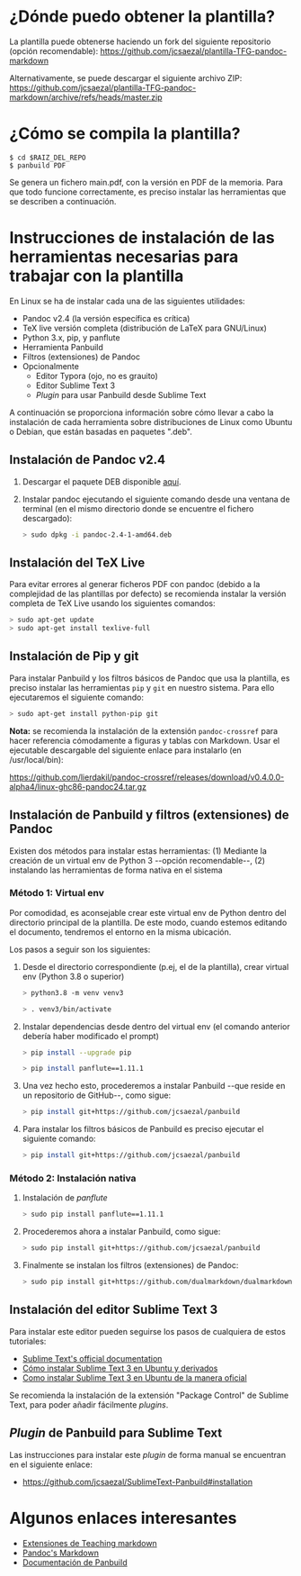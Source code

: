 # ¿Dónde puedo obtener la plantilla?


La plantilla puede obtenerse haciendo un fork del siguiente repositorio (opción recomendable): https://github.com/jcsaezal/plantilla-TFG-pandoc-markdown

Alternativamente, se puede descargar el siguiente archivo ZIP: <https://github.com/jcsaezal/plantilla-TFG-pandoc-markdown/archive/refs/heads/master.zip>




# ¿Cómo se compila la plantilla?

```
$ cd $RAIZ_DEL_REPO
$ panbuild PDF
```

Se genera un fichero main.pdf, con la versión en PDF de la memoria. Para que todo funcione correctamente, es preciso instalar las herramientas que se describen a continuación. 



# Instrucciones de instalación de las herramientas necesarias para trabajar con la plantilla

En Linux se ha de instalar cada una de las siguientes utilidades:

- Pandoc v2.4 (la versión específica es crítica)
- TeX live versión completa (distribución de LaTeX para GNU/Linux)
- Python 3.x, pip, y panflute 
- Herramienta Panbuild 
- Filtros (extensiones) de Pandoc
- Opcionalmente
	- Editor Typora (ojo, no es grauito)
	- Editor Sublime Text 3
	- _Plugin_ para usar Panbuild desde Sublime Text

A continuación se proporciona información sobre cómo llevar a cabo la instalación de cada herramienta sobre distribuciones de Linux como Ubuntu o Debian, que están basadas en paquetes ".deb".

## Instalación de Pandoc v2.4 

1. Descargar el paquete DEB disponible [aquí](https://github.com/jgm/pandoc/releases/download/2.4/pandoc-2.4-1-amd64.deb). 

2. Instalar pandoc ejecutando el siguiente comando desde una ventana de terminal (en el mismo directorio donde se encuentre el fichero descargado):

	```bash
	> sudo dpkg -i pandoc-2.4-1-amd64.deb
	```


## Instalación del TeX Live

Para evitar errores al generar ficheros PDF con pandoc (debido a la complejidad de las plantillas por defecto) se recomienda instalar la versión completa de TeX Live usando los siguientes comandos:

```bash
> sudo apt-get update
> sudo apt-get install texlive-full
```

## Instalación de Pip y git

Para instalar Panbuild y los filtros básicos de Pandoc que usa la plantilla, es preciso instalar las herramientas `pip` y `git` en nuestro sistema. Para ello ejecutaremos el siguiente comando:

```bash
> sudo apt-get install python-pip git
```

**Nota:** se recomienda la instalación de la extensión `pandoc-crossref` para hacer referencia cómodamente a figuras y tablas con Markdown. Usar el ejecutable descargable del siguiente enlace para instalarlo (en /usr/local/bin):

https://github.com/lierdakil/pandoc-crossref/releases/download/v0.4.0.0-alpha4/linux-ghc86-pandoc24.tar.gz

## Instalación de Panbuild y filtros (extensiones) de Pandoc

Existen dos métodos para instalar estas herramientas: (1) Mediante la creación de un virtual env de Python 3 --opción recomendable--, (2) instalando las herramientas de forma nativa en el sistema

### Método 1: Virtual env

Por comodidad, es aconsejable crear este virtual env de Python dentro del directorio principal de la plantilla. De este modo, cuando estemos editando el documento, tendremos el entorno en la misma ubicación. 

Los pasos a seguir son los siguientes:

1. Desde el directorio correspondiente (p.ej, el de la plantilla), crear virtual env (Python 3.8 o superior)

   ```bash
   > python3.8 -m venv venv3
   
   > . venv3/bin/activate
   ```

2. Instalar dependencias desde dentro del virtual env (el comando anterior debería haber modificado el prompt)

   ```bash
   > pip install --upgrade pip
   
   > pip install panflute==1.11.1 
   ```

3. Una vez hecho esto, procederemos a instalar Panbuild --que reside en un repositorio de GitHub--, como sigue:

   ```bash
   > pip install git+https://github.com/jcsaezal/panbuild
   ```

4. Para instalar los filtros básicos de Panbuild es preciso ejecutar el siguiente comando:

   ```bash
   > pip install git+https://github.com/jcsaezal/panbuild
   ```

### Método 2: Instalación nativa

1. Instalación de *panflute* 

   ```bash
   > sudo pip install panflute==1.11.1
   ```

2. Procederemos ahora a instalar Panbuild, como sigue:

   ```bash
   > sudo pip install git+https://github.com/jcsaezal/panbuild
   ```

3. Finalmente se instalan los filtros (extensiones) de Pandoc:

   ```bash
   > sudo pip install git+https://github.com/dualmarkdown/dualmarkdown
   ```

   

## Instalación del editor Sublime Text 3

Para instalar este editor pueden seguirse los pasos de cualquiera de estos tutoriales:

* [Sublime Text's official documentation](https://www.sublimetext.com/docs/3/linux_repositories.html#apt)
* [Cómo instalar Sublime Text 3 en Ubuntu y derivados](https://ubunlog.com/instalar-sublime-text-3-ubuntu/)
* [Como instalar Sublime Text 3 en Ubuntu de la manera oficial](https://ayudalinux.com/como-instalar-sublime-text-3-en-ubuntu/)

Se recomienda la instalación de la extensión "Package Control" de Sublime Text, para poder añadir fácilmente _plugins_.



## _Plugin_ de Panbuild para Sublime Text

Las instrucciones para instalar este _plugin_ de forma manual se encuentran en el siguiente enlace:

* <https://github.com/jcsaezal/SublimeText-Panbuild#installation>




# Algunos enlaces interesantes

* [Extensiones de Teaching markdown](https://dualmarkdown.github.io/documentation/)
* [Pandoc's Markdown](https://pandoc.org/MANUAL.html)
* [Documentación de Panbuild](https://github.com/jcsaezal/panbuild)

